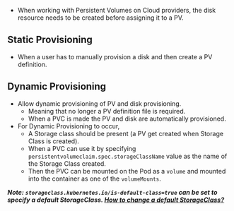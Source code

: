 - When working with Persistent Volumes on Cloud providers, the disk resource needs to be created before assigning it to a PV.
## Static Provisioning
- When a user has to manually provision a disk and then create a PV definition.
## Dynamic Provisioning
- Allow dynamic provisioning of PV and disk provisioning.
	- Meaning that no longer a PV definition file is required.
	- When a PVC is made the PV and disk are automatically provisioned.
- For Dynamic Provisioning to occur,
	- A Storage class should be present (a PV get created when Storage Class is created).
	- When a PVC can use it by specifying `persistentvolumeclaim.spec.storageClassName` value as the name of the Storage Class created.
	- Then the PVC can be mounted on the Pod as a `volume` and mounted into the container as one of the `volumeMounts`.

***Note: `storageclass.kubernetes.io/is-default-class=true` can be set to specify a default StorageClass. [How to change a default StorageClass?](https://kubernetes.io/docs/tasks/administer-cluster/change-default-storage-class/#changing-the-default-storageclass)***
